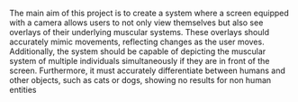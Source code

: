 The main aim of this project is to create a system where a screen equipped with a camera allows users to not only view themselves but also see overlays of their underlying muscular systems.​
These overlays should accurately mimic movements, reflecting changes as the user moves.
Additionally, the system should be capable of depicting the muscular system of multiple individuals simultaneously if they are in front of the screen.
Furthermore, it must accurately differentiate between humans and other objects, such as cats or dogs, showing no results for non human entities
